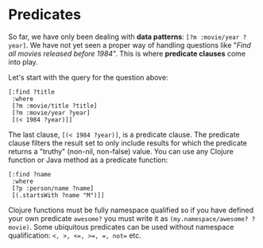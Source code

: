 # Predicates

So far, we have only been dealing with **data patterns**: 
`[?m :movie/year ?year]`. We have not yet seen a proper way of handling
questions like "*Find all movies released before 1984*". This is where
**predicate clauses** come into play.

Let's start with the query for the question above:

    [:find ?title
     :where
     [?m :movie/title ?title]
     [?m :movie/year ?year]
     [(< 1984 ?year)]]

The last clause, `[(< 1984 ?year)]`, is a predicate clause. The
predicate clause filters the result set to only include results for
which the predicate returns a "truthy" (non-nil, non-false) value. You
can use any Clojure function or Java method as a predicate function:

    [:find ?name
     :where 
     [?p :person/name ?name]
     [(.startsWith ?name "M")]]

Clojure functions must be fully namespace qualified so if you have
defined your own predicate `awesome?` you must write it as
`(my.namespace/awesome? ?movie)`. Some ubiquitous predicates can be
used without namespace qualification: `<, >, <=, >=, =, not=` etc.